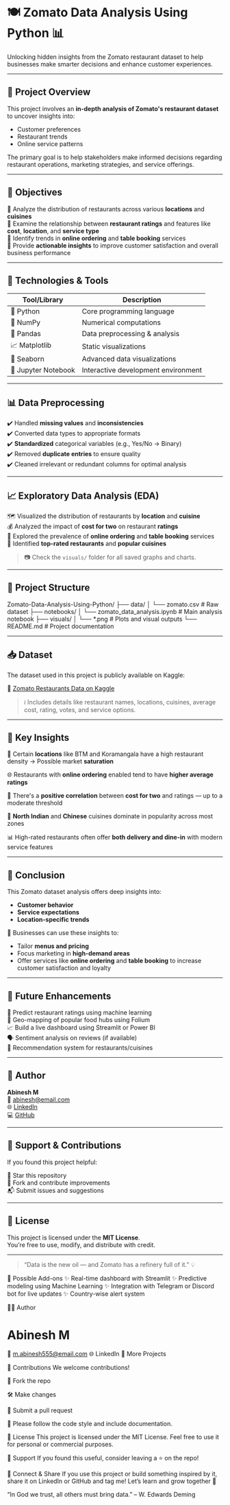 # 🍽️ Zomato Data Analysis Using Python 📊

Unlocking hidden insights from the Zomato restaurant dataset to help businesses make smarter decisions and enhance customer experiences.

---

## 📌 Project Overview

This project involves an **in-depth analysis of Zomato's restaurant dataset** to uncover insights into:

- Customer preferences  
- Restaurant trends  
- Online service patterns

The primary goal is to help stakeholders make informed decisions regarding restaurant operations, marketing strategies, and service offerings.

---

## 🎯 Objectives

🎯 Analyze the distribution of restaurants across various **locations** and **cuisines**  
🎯 Examine the relationship between **restaurant ratings** and features like **cost**, **location**, and **service type**  
🎯 Identify trends in **online ordering** and **table booking** services  
🎯 Provide **actionable insights** to improve customer satisfaction and overall business performance

---

## 🧰 Technologies & Tools

| Tool/Library | Description |
|--------------|-------------|
| 🐍 Python | Core programming language |
| 🧮 NumPy | Numerical computations |
| 🐼 Pandas | Data preprocessing & analysis |
| 📈 Matplotlib | Static visualizations |
| 🧠 Seaborn | Advanced data visualizations |
| 🧪 Jupyter Notebook | Interactive development environment |

---

## 📊 Data Preprocessing

✔️ Handled **missing values** and **inconsistencies**  
✔️ Converted data types to appropriate formats  
✔️ **Standardized** categorical variables (e.g., Yes/No → Binary)  
✔️ Removed **duplicate entries** to ensure quality  
✔️ Cleaned irrelevant or redundant columns for optimal analysis

---

## 📈 Exploratory Data Analysis (EDA)

🗺️ Visualized the distribution of restaurants by **location** and **cuisine**  
💰 Analyzed the impact of **cost for two** on restaurant **ratings**  
🛒 Explored the prevalence of **online ordering** and **table booking** services  
🌟 Identified **top-rated restaurants** and **popular cuisines**

> 📷 Check the `visuals/` folder for all saved graphs and charts.

---

## 📂 Project Structure
Zomato-Data-Analysis-Using-Python/
├── data/
│ └── zomato.csv # Raw dataset
├── notebooks/
│ └── zomato_data_analysis.ipynb # Main analysis notebook
├── visuals/
│ └── *.png # Plots and visual outputs
└── README.md # Project documentation


---

## 📥 Dataset

The dataset used in this project is publicly available on Kaggle:

🔗 [Zomato Restaurants Data on Kaggle](https://www.kaggle.com/datasets)

> ℹ️ Includes details like restaurant names, locations, cuisines, average cost, rating, votes, and service options.

---

## 📌 Key Insights

📍 Certain **locations** like BTM and Koramangala have a high restaurant density → Possible market **saturation**

🌐 Restaurants with **online ordering** enabled tend to have **higher average ratings**

💸 There's a **positive correlation** between **cost for two** and ratings — up to a moderate threshold

🍲 **North Indian** and **Chinese** cuisines dominate in popularity across most zones

📊 High-rated restaurants often offer **both delivery and dine-in** with modern service features

---

## 📝 Conclusion

This Zomato dataset analysis offers deep insights into:

- **Customer behavior**  
- **Service expectations**  
- **Location-specific trends**  

📢 Businesses can use these insights to:

- Tailor **menus and pricing**  
- Focus marketing in **high-demand areas**  
- Offer services like **online ordering** and **table booking** to increase customer satisfaction and loyalty

---

## 📣 Future Enhancements

🔮 Predict restaurant ratings using machine learning  
📍 Geo-mapping of popular food hubs using Folium  
📈 Build a live dashboard using Streamlit or Power BI  
🗣️ Sentiment analysis on reviews (if available)  
🧠 Recommendation system for restaurants/cuisines

---

## 👤 Author

**Abinesh M**  
📧 abinesh@email.com  
🌐 [LinkedIn](https://linkedin.com/in/yourprofile)  
💻 [GitHub](https://github.com/yourusername)

---

## 🙌 Support & Contributions

If you found this project helpful:

🌟 Star this repository  
🍴 Fork and contribute improvements  
📬 Submit issues and suggestions

---

## 📜 License

This project is licensed under the **MIT License**.  
You’re free to use, modify, and distribute with credit.

---

> “Data is the new oil — and Zomato has a refinery full of it.” 💡

🤖 Possible Add-ons
✨ Real-time dashboard with Streamlit
✨ Predictive modeling using Machine Learning
✨ Integration with Telegram or Discord bot for live updates
✨ Country-wise alert system


👨‍💻 Author
 # Abinesh M
📧 m.abinesh555@email.com
🌐 LinkedIn
📂 More Projects

🤝 Contributions
We welcome contributions!

🍴 Fork the repo

🛠 Make changes

🔁 Submit a pull request

📌 Please follow the code style and include documentation.

📜 License
This project is licensed under the MIT License. Feel free to use it for personal or commercial purposes.

🙌 Support
If you found this useful, consider leaving a ⭐ on the repo!

📣 Connect & Share
If you use this project or build something inspired by it, share it on LinkedIn or GitHub and tag me!
Let’s learn and grow together 💪

“In God we trust, all others must bring data.” – W. Edwards Deming
